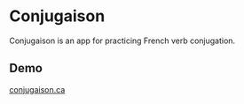 # Conjugaison

Conjugaison is an app for practicing French verb conjugation.

## Demo

[conjugaison.ca](https://conjugaison.ca)
